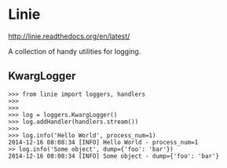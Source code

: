 Linie
=====

http://linie.readthedocs.org/en/latest/

A collection of handy utilities for logging.

## KwargLogger

    >>> from linie import loggers, handlers
    >>>
    >>>
    >>> log = loggers.KwargLogger()
    >>> log.addHandler(handlers.stream())
    >>>
    >>> log.info('Hello World', process_num=1)
    2014-12-16 08:08:34 [INFO] Hello World - process_num=1
    >> log.info('Some object', dump={'foo': 'bar'})
    2014-12-16 08:08:34 [INFO] Some object - dump={'foo': 'bar'}
